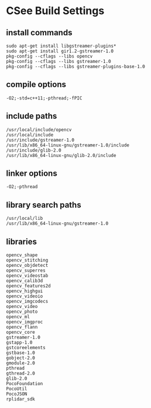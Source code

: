 # CSee Build Settings

## install commands

```
sudo apt-get install libgstreamer-plugins*
sudo apt-get install gir1.2-gstreamer-1.0 
pkg-config --cflags --libs opencv
pkg-config --cflags --libs gstreamer-1.0
pkg-config --cflags --libs gstreamer-plugins-base-1.0
```


## compile options

```
-O2;-std=c++11;-pthread;-fPIC
```


## include paths

```
/usr/local/include/opencv 
/usr/local/include
/usr/include/gstreamer-1.0 
/usr/lib/x86_64-linux-gnu/gstreamer-1.0/include 
/usr/include/glib-2.0 
/usr/lib/x86_64-linux-gnu/glib-2.0/include 
```


## linker options

```
-O2;-pthread
```


## library search paths

```
/usr/local/lib 
/usr/lib/x86_64-linux-gnu/gstreamer-1.0
```


## libraries

```
opencv_shape 
opencv_stitching 
opencv_objdetect 
opencv_superres 
opencv_videostab 
opencv_calib3d 
opencv_features2d 
opencv_highgui 
opencv_videoio 
opencv_imgcodecs 
opencv_video 
opencv_photo 
opencv_ml 
opencv_imgproc 
opencv_flann 
opencv_core
gstreamer-1.0
gstapp-1.0
gstcoreelements
gstbase-1.0
gobject-2.0
gmodule-2.0 
pthread 
gthread-2.0 
glib-2.0 
PocoFoundation
PocoUtil
PocoJSON
rplidar_sdk
```
